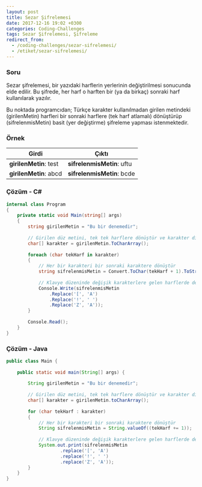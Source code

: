 ```yaml
---
layout: post
title: Sezar Şifrelemesi
date: 2017-12-16 19:02 +0300
categories: Coding-Challenges
tags: Sezar Şifrelemesi, Şifreleme
redirect_from:
  - /coding-challenges/sezar-sifrelemesi/
  - /etiket/sezar-sifrelemesi/
---
```

### Soru
Sezar şifrelemesi, bir yazıdaki harflerin yerlerinin değiştirilmesi sonucunda elde edilir. Bu şifrede, her harf o harften bir (ya da birkaç) sonraki harf kullanılarak yazılır. 

Bu noktada programcıdan; Türkçe karakter kullanılmadan girilen metindeki (girilenMetin) harfleri bir sonraki harflere (tek harf atlamalı) dönüştürüp (sifrelenmisMetin) basit (yer değiştirme) şifreleme yapması istenmektedir.

### Örnek

| Girdi                  | Çıktı                      |
|------------------------|----------------------------|
| **girilenMetin**: test | **sifrelenmisMetin**: uftu |
| **girilenMetin**: abcd | **sifrelenmisMetin**: bcde |

### Çözüm - C#
```csharp
internal class Program
{
    private static void Main(string[] args)
    {
        string girilenMetin = "Bu bir denemedir";
 
        // Girilen düz metini, tek tek harflere dönüştür ve karakter dizisine at
        char[] karakter = girilenMetin.ToCharArray();
 
        foreach (char tekHarf in karakter)
        {
            // Her bir karakteri bir sonraki karaktere dönüştür
            string sifrelenmisMetin = Convert.ToChar(tekHarf + 1).ToString();
 
            // Klavye düzeninde değişik karakterlere gelen harflerde değişim yaparak yazdır
            Console.Write(sifrelenmisMetin
                .Replace('[', 'A')
                .Replace('!', ' ')
                .Replace('Z', 'A'));
        }
 
        Console.Read();
    }
}
```

### Çözüm - Java
```java
public class Main {
 
    public static void main(String[] args) {
 
        String girilenMetin = "Bu bir denemedir";
 
        // Girilen düz metini, tek tek harflere dönüştür ve karakter dizisine at
        char[] karakter = girilenMetin.toCharArray();
 
        for (char tekHarf : karakter)
        {
            // Her bir karakteri bir sonraki karaktere dönüştür
            String sifrelenmisMetin = String.valueOf((tekHarf += 1));
 
            // Klavye düzeninde değişik karakterlere gelen harflerde değişim yaparak yazdır
            System.out.print(sifrelenmisMetin
                    .replace('[', 'A')
                    .replace('!', ' ')
                    .replace('Z', 'A'));
        }
    }
}
```